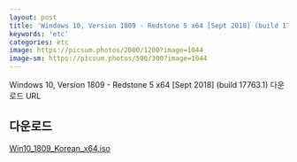 ```yaml
---
layout: post
title: 'Windows 10, Version 1809 - Redstone 5 x64 [Sept 2018] (build 17763.1) 다운로드'
keywords: 'etc'
categories: etc
image: https://picsum.photos/2000/1200?image=1044
image-sm: https://picsum.photos/500/300?image=1044
---
```


Windows 10, Version 1809 - Redstone 5 x64 [Sept 2018] (build 17763.1) 다운로드 URL

## 다운로드

[Win10_1809_Korean_x64.iso](https://software-download.microsoft.com/sg/Win10_1809_Korean_x64.iso?t=1f6a68f5-c258-4daf-b9f5-02c85aeffb0e&e=1556788333&h=788ad1a52c491f83b159a364a0f981e1)

<ins class="adsbygoogle"
     style="display:block; text-align:center;"
     data-ad-layout="in-article"
     data-ad-format="fluid"
     data-ad-client="ca-pub-7073298118440059"
     data-ad-slot="8400970402"></ins>

<script>
     (adsbygoogle = window.adsbygoogle || []).push({});
</script>
